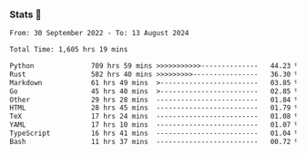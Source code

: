 ### Stats 👋
<!--START_SECTION:waka-->

```txt
From: 30 September 2022 - To: 13 August 2024

Total Time: 1,605 hrs 19 mins

Python              709 hrs 59 mins >>>>>>>>>>>--------------   44.23 %
Rust                582 hrs 40 mins >>>>>>>>>----------------   36.30 %
Markdown            61 hrs 49 mins  >------------------------   03.85 %
Go                  45 hrs 40 mins  >------------------------   02.85 %
Other               29 hrs 28 mins  -------------------------   01.84 %
HTML                28 hrs 45 mins  -------------------------   01.79 %
TeX                 17 hrs 24 mins  -------------------------   01.08 %
YAML                17 hrs 10 mins  -------------------------   01.07 %
TypeScript          16 hrs 41 mins  -------------------------   01.04 %
Bash                11 hrs 37 mins  -------------------------   00.72 %
```

<!--END_SECTION:waka-->

<!--
**buhaytza2005/buhaytza2005** is a ✨ _special_ ✨ repository because its `README.md` (this file) appears on your GitHub profile.

Here are some ideas to get you started:

- 🔭 I’m currently working on ...
- 🌱 I’m currently learning ...
- 👯 I’m looking to collaborate on ...
- 🤔 I’m looking for help with ...
- 💬 Ask me about ...
- 📫 How to reach me: ...
- 😄 Pronouns: ...
- ⚡ Fun fact: ...
-->


